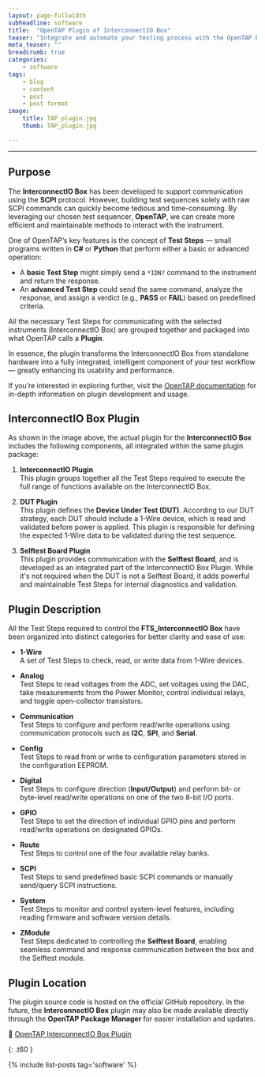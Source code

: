 ```yaml
---
layout: page-fullwidth
subheadline: software
title:  "OpenTAP Plugin of InterconnectIO Box"
teaser: "Integrate and automate your testing process with the OpenTAP Plugin for the InterconnectIO Box on the First TestStation!"
meta_teaser: ""
breadcrumb: true
categories:
    - software
tags:
    - blog
    - content
    - post
    - post format
image:
    title: TAP_plugin.jpg
    thumb: TAP_plugin.jpg

---
```


---

## Purpose

The **InterconnectIO Box** has been developed to support communication using the **SCPI** protocol. However, building test sequences solely with raw SCPI commands can quickly become tedious and time-consuming. By leveraging our chosen test sequencer, **OpenTAP**, we can create more efficient and maintainable methods to interact with the instrument.

One of OpenTAP’s key features is the concept of **Test Steps** — small programs written in **C#** or **Python** that perform either a basic or advanced operation:

- A **basic Test Step** might simply send a `*IDN?` command to the instrument and return the response.
- An **advanced Test Step** could send the same command, analyze the response, and assign a verdict (e.g., **PASS** or **FAIL**) based on predefined criteria.

All the necessary Test Steps for communicating with the selected instruments (InterconnectIO Box) are grouped together and packaged into what OpenTAP calls a **Plugin**.

In essence, the plugin transforms the InterconnectIO Box from standalone hardware into a fully integrated, intelligent component of your test workflow — greatly enhancing its usability and performance.

If you’re interested in exploring further, visit the [OpenTAP documentation](https://doc.opentap.io/) for in-depth information on plugin development and usage.

## InterconnectIO Box Plugin

As shown in the image above, the actual plugin for the **InterconnectIO Box** includes the following components, all integrated within the same plugin package:

1. **InterconnectIO Plugin**  
   This plugin groups together all the Test Steps required to execute the full range of functions available on the InterconnectIO Box.

2. **DUT Plugin**  
   This plugin defines the **Device Under Test (DUT)**. According to our DUT strategy, each DUT should include a 1-Wire device, which is read and validated before power is applied. This plugin is responsible for defining the expected 1-Wire data to be validated during the test sequence.

3. **Selftest Board Plugin**  
   This plugin provides communication with the **Selftest Board**, and is developed as an integrated part of the InterconnectIO Box Plugin. While it's not required when the DUT is not a Selftest Board, it adds powerful and maintainable Test Steps for internal diagnostics and validation.


## Plugin Description

All the Test Steps required to control the **FTS_InterconnectIO Box** have been organized into distinct categories for better clarity and ease of use:

- **1-Wire**  
  A set of Test Steps to check, read, or write data from 1-Wire devices.

- **Analog**  
  Test Steps to read voltages from the ADC, set voltages using the DAC, take measurements from the Power Monitor, control individual relays, and toggle open-collector transistors.

- **Communication**  
  Test Steps to configure and perform read/write operations using communication protocols such as **I2C**, **SPI**, and **Serial**.

- **Config**  
  Test Steps to read from or write to configuration parameters stored in the configuration EEPROM.

- **Digital**  
  Test Steps to configure direction (**Input/Output**) and perform bit- or byte-level read/write operations on one of the two 8-bit I/O ports.

- **GPIO**  
  Test Steps to set the direction of individual GPIO pins and perform read/write operations on designated GPIOs.

- **Route**  
  Test Steps to control one of the four available relay banks.

- **SCPI**  
  Test Steps to send predefined basic SCPI commands or manually send/query SCPI instructions.

- **System**  
  Test Steps to monitor and control system-level features, including reading firmware and software version details.

- **ZModule**  
  Test Steps dedicated to controlling the **Selftest Board**, enabling seamless command and response communication between the box and the Selftest module.

## Plugin Location

The plugin source code is hosted on the official GitHub repository. In the future, the **InterconnectIO Box** plugin may also be made available directly through the **OpenTAP Package Manager** for easier installation and updates.

🔗 [OpenTAP InterconnectIO Box Plugin](https://github.com/FirstTestStation/FTS_InterconnectIOBox_OpenTAP_Plugin)



{: .t60 }

{% include list-posts tag='software' %}
